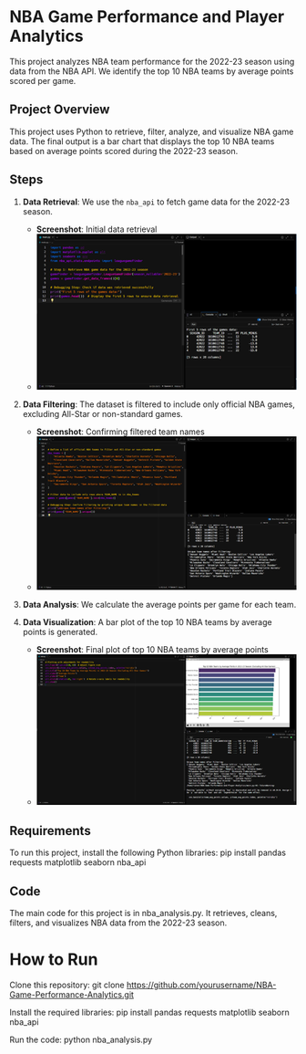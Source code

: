 # NBA Game Performance and Player Analytics

This project analyzes NBA team performance for the 2022-23 season using data from the NBA API. We identify the top 10 NBA teams by average points scored per game.

## Project Overview

This project uses Python to retrieve, filter, analyze, and visualize NBA game data. The final output is a bar chart that displays the top 10 NBA teams based on average points scored during the 2022-23 season.

## Steps

1. **Data Retrieval**: We use the `nba_api` to fetch game data for the 2022-23 season.
   - **Screenshot**: Initial data retrieval
   -  ![Data Retrieval](images/data_retrieval.png)

2. **Data Filtering**: The dataset is filtered to include only official NBA games, excluding All-Star or non-standard games.
   - **Screenshot**: Confirming filtered team names
   -  ![Filtered Teams](images/filtered_teams.png)

3. **Data Analysis**: We calculate the average points per game for each team.
4. **Data Visualization**: A bar plot of the top 10 NBA teams by average points is generated.
   - **Screenshot**: Final plot of top 10 NBA teams by average points
   -  ![Top 10 NBA Teams](images/top_10_nba_teams.png)

## Requirements

To run this project, install the following Python libraries: pip install pandas requests matplotlib seaborn nba_api

## Code
The main code for this project is in nba_analysis.py. It retrieves, cleans, filters, and visualizes NBA data from the 2022-23 season.

# How to Run
Clone this repository: git clone https://github.com/yourusername/NBA-Game-Performance-Analytics.git

Install the required libraries: pip install pandas requests matplotlib seaborn nba_api

Run the code: python nba_analysis.py
